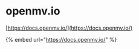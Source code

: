 # openmv.io

[https://docs.openmv.io/](https://docs.openmv.io/)

{% embed url="https://docs.openmv.io/" %}
